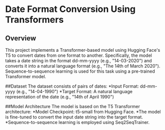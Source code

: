 # Date Format Conversion Using Transformers

## Overview
This project implements a Transformer-based model using Hugging Face's T5 to convert dates from one format to another. Specifically, the model takes a date string in the format dd-mm-yyyy (e.g., "14-03-2020") and converts it into a natural language format (e.g., "The 14th of March 2020"). Sequence-to-sequence learning is used for this task using a pre-trained Transformer model.

##Dataset
The dataset consists of pairs of dates:
*Input Format: dd-mm-yyyy (e.g., "14-04-1990")
*Target Format: A natural language representation of the date (e.g., "14th of April 1990")

##Model Architecture
The model is based on the T5 Transformer architecture:
*Model Checkpoint: t5-small from Hugging Face.
*The model is fine-tuned to convert the input date string into the target format.
*Sequence-to-sequence learning is employed using Seq2SeqTrainer.

